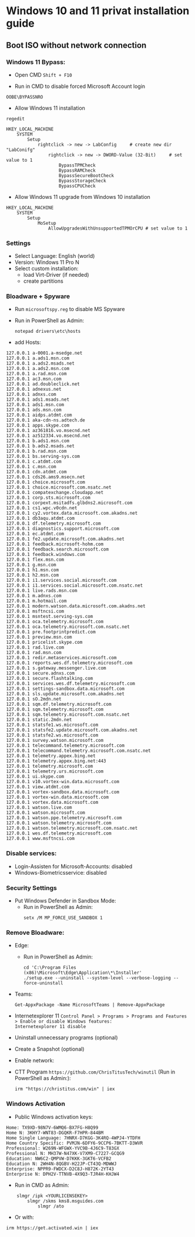 # Windows 10 and 11 privat installation guide

## Boot ISO without network connection

### Windows 11 Bypass:

- Open CMD
```Shift + F10```

- Run in CMD to disable forced Microsoft Account login
```
OOBE\BYPASSNRO
``` 

- Allow Windows 11 installation
```
regedit
```

```
HKEY_LOCAL_MACHINE
    SYSTEM
        Setup
            rightclick -> new -> LabConfig     # create new dir "LabConifg"
                rightclick -> new -> DWORD-Value (32-Bit)     # set value to 1
                    BypassTPMCheck
                    BypassRAMCheck
                    BypassSecureBootCheck
                    BypassStorageCheck
                    BypassCPUCheck
```

- Allow Windows 11 upgrade from Windows 10 installation
```
HKEY_LOCAL_MACHINE
    SYSTEM
        Setup
            MoSetup
                AllowUpgradesWithUnsupportedTPMOrCPU # set value to 1
```

### Settings
- Select Language:  English (world)
- Version:  Windows 11 Pro N
- Select custom installation:
    - load Virt-Driver (if needed)
    - create partitions

### Bloadware + Spyware
- Run ```microsoftspy.reg``` to disable MS Spyware

- Run in PowerShell as Admin:
    ```
    notepad drivers\etc\hosts
    ```
- add Hosts:

```
127.0.0.1 a-0001.a-msedge.net
127.0.0.1 a.ads1.msn.com
127.0.0.1 a.ads2.msads.net
127.0.0.1 a.ads2.msn.com
127.0.0.1 a.rad.msn.com
127.0.0.1 ac3.msn.com
127.0.0.1 ad.doubleclick.net
127.0.0.1 adnexus.net
127.0.0.1 adnxs.com
127.0.0.1 ads1.msads.net
127.0.0.1 ads1.msn.com
127.0.0.1 ads.msn.com
127.0.0.1 aidps.atdmt.com
127.0.0.1 aka-cdn-ns.adtech.de
127.0.0.1 apps.skype.com
127.0.0.1 az361816.vo.msecnd.net
127.0.0.1 az512334.vo.msecnd.net
127.0.0.1 b.ads1.msn.com
127.0.0.1 b.ads2.msads.net
127.0.0.1 b.rad.msn.com
127.0.0.1 bs.serving-sys.com
127.0.0.1 c.atdmt.com
127.0.0.1 c.msn.com
127.0.0.1 cdn.atdmt.com
127.0.0.1 cds26.ams9.msecn.net
127.0.0.1 choice.microsoft.com
127.0.0.1 choice.microsoft.com.nsatc.net
127.0.0.1 compatexchange.cloudapp.net
127.0.0.1 corp.sts.microsoft.com
127.0.0.1 corpext.msitadfs.glbdns2.microsoft.com
127.0.0.1 cs1.wpc.v0cdn.net
127.0.0.1 cy2.vortex.data.microsoft.com.akadns.net
127.0.0.1 db3aqu.atdmt.com
127.0.0.1 df.telemetry.microsoft.com
127.0.0.1 diagnostics.support.microsoft.com
127.0.0.1 ec.atdmt.com
127.0.0.1 fe2.update.microsoft.com.akadns.net
127.0.0.1 feedback.microsoft-hohm.com
127.0.0.1 feedback.search.microsoft.com
127.0.0.1 feedback.windows.com
127.0.0.1 flex.msn.com
127.0.0.1 g.msn.com
127.0.0.1 h1.msn.com
127.0.0.1 h2.msn.com
127.0.0.1 i1.services.social.microsoft.com
127.0.0.1 i1.services.social.microsoft.com.nsatc.net
127.0.0.1 live.rads.msn.com
127.0.0.1 m.adnxs.com
127.0.0.1 m.hotmail.com
127.0.0.1 modern.watson.data.microsoft.com.akadns.net
127.0.0.1 msftncsi.com
127.0.0.1 msntest.serving-sys.com
127.0.0.1 oca.telemetry.microsoft.com
127.0.0.1 oca.telemetry.microsoft.com.nsatc.net
127.0.0.1 pre.footprintpredict.com
127.0.0.1 preview.msn.com
127.0.0.1 pricelist.skype.com
127.0.0.1 rad.live.com
127.0.0.1 rad.msn.com
127.0.0.1 redir.metaservices.microsoft.com
127.0.0.1 reports.wes.df.telemetry.microsoft.com
127.0.0.1 s.gateway.messenger.live.com
127.0.0.1 secure.adnxs.com
127.0.0.1 secure.flashtalking.com
127.0.0.1 services.wes.df.telemetry.microsoft.com
127.0.0.1 settings-sandbox.data.microsoft.com
127.0.0.1 sls.update.microsoft.com.akadns.net
127.0.0.1 sO.2mdn.net
127.0.0.1 sqm.df.telemetry.microsoft.com
127.0.0.1 sqm.telemetry.microsoft.com
127.0.0.1 sqm.telemetry.microsoft.com.nsatc.net
127.0.0.1 static.2mdn.net
127.0.0.1 statsfe1.ws.microsoft.com
127.0.0.1 statsfe2.update.microsoft.com.akadns.net
127.0.0.1 statsfe2.ws.microsoft.com
127.0.0.1 survey.watson.microsoft.com
127.0.0.1 telecommand.telemetry.microsoft.com
127.0.0.1 telecommand.telemetry.microsoft.com.nsatc.net
127.0.0.1 telemetry.appex.bing.net
127.0.0.1 telemetry.appex.bing.net:443
127.0.0.1 telemetry.microsoft.com
127.0.0.1 telemetry.urs.microsoft.com
127.0.0.1 ui.skype.com
127.0.0.1 v10.vortex-win.data.microsoft.com
127.0.0.1 view.atdmt.com
127.0.0.1 vortex-sandbox.data.microsoft.com
127.0.0.1 vortex-win.data.microsoft.com
127.0.0.1 vortex.data.microsoft.com
127.0.0.1 watson.live.com
127.0.0.1 watson.microsoft.com
127.0.0.1 watson.ppe.telemetry.microsoft.com
127.0.0.1 watson.telemetry.microsoft.com
127.0.0.1 watson.telemetry.microsoft.com.nsatc.net
127.0.0.1 wes.df.telemetry.microsoft.com
127.0.0.1 www.msftncsi.com
```

### Disable services:
- Login-Assisten for Microsoft-Accounts: disabled
- Windows-Biometricsservice: disabled

### Security Settings
- Put Windows Defender in Sandbox Mode:
    - Run in PowerShell as Admin:
        ```
        setx /M MP_FORCE_USE_SANDBOX 1
        ```

### Remove Bloadware:
- Edge:
    - Run in PowerShell as Admin:
        ```
        cd 'C:\Program Files (x86)\Microsoft\Edge\Application\*\Installer'
        ./setup.exe --uninstall --system-level --verbose-logging --force-uninstall
        ```

- Teams:
    ```
    Get-AppxPackage -Name MicrosoftTeams | Remove-AppxPackage
    ```

- Internetexplorer 11
    ```Control Panel > Programs > Programs and Features > Enable or disable Windows features:``` <br>
    ```Internetexplorer 11 disable```

- Uninstall unnecessary programs (optional)

- Create a Snapshot (optional)

- Enable network:

- CTT Program ```https://github.com/ChrisTitusTech/winutil``` (Run in PowerShell as Admin:):
    ```
    irm "https://christitus.com/win" | iex
    ```

### Windows Activation

- Public Windows activation keys:

```
Home: TX9XD-98N7V-6WMQ6-BX7FG-H8Q99
Home N: 3KHY7-WNT83-DGQKR-F7HPR-844BM
Home Single Language: 7HNRX-D7KGG-3K4RQ-4WPJ4-YTDFH
Home Country Specific: PVMJN-6DFY6-9CCP6-7BKTT-D3WVR
Professional: W269N-WFGWX-YVC9B-4J6C9-T83GX
Professional N: MH37W-N47XK-V7XM9-C7227-GCQG9
Education: NW6C2-QMPVW-D7KKK-3GKT6-VCFB2
Education N: 2WH4N-8QGBV-H22JP-CT43Q-MDWWJ
Enterprise: NPPR9-FWDCX-D2C8J-H872K-2YT43
Enterprise N: DPH2V-TTNVB-4X9Q3-TJR4H-KHJW4
```

- Run in CMD as Admin:
```
    slmgr /ipk <YOURLICENSEKEY>
        slmgr /skms kms8.msguides.com
            slmgr /ato
```            

- Or with:

```
irm https://get.activated.win | iex
```


